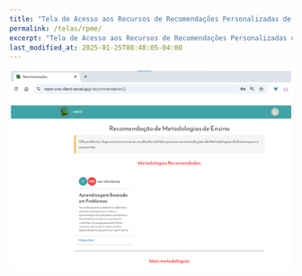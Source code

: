 ```yaml
---
title: "Tela de Acesso aos Recursos de Recomendações Personalizadas de Metodologias de Ensino para Turma"
permalink: /telas/rpme/
excerpt: "Tela de Acesso aos Recursos de Recomendações Personalizadas de Metodologias de Ensino para Turma"
last_modified_at: 2025-01-25T08:48:05-04:00
---
```


![telas](/assets/images/tela38.PNG)